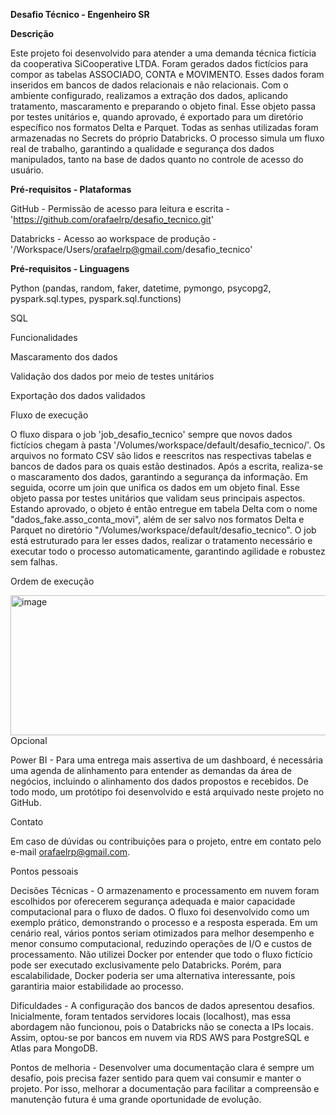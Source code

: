 **Desafio Técnico - Engenheiro SR**

**Descrição**

Este projeto foi desenvolvido para atender a uma demanda técnica fictícia da cooperativa SiCooperative LTDA. Foram gerados dados fictícios para compor as tabelas ASSOCIADO, CONTA e MOVIMENTO. Esses dados foram inseridos em bancos de dados relacionais e não relacionais. Com o ambiente configurado, realizamos a extração dos dados, aplicando tratamento, mascaramento e preparando o objeto final. Esse objeto passa por testes unitários e, quando aprovado, é exportado para um diretório específico nos formatos Delta e Parquet. Todas as senhas utilizadas foram armazenadas no Secrets do próprio Databricks. O processo simula um fluxo real de trabalho, garantindo a qualidade e segurança dos dados manipulados, tanto na base de dados quanto no controle de acesso do usuário.

**Pré-requisitos - Plataformas**

GitHub - Permissão de acesso para leitura e escrita - 'https://github.com/orafaelrp/desafio_tecnico.git'

Databricks - Acesso ao workspace de produção - '/Workspace/Users/orafaelrp@gmail.com/desafio_tecnico'

**Pré-requisitos - Linguagens**

Python (pandas, random, faker, datetime, pymongo, psycopg2, pyspark.sql.types, pyspark.sql.functions)

SQL

Funcionalidades

Mascaramento dos dados

Validação dos dados por meio de testes unitários

Exportação dos dados validados

Fluxo de execução

O fluxo dispara o job 'job_desafio_tecnico' sempre que novos dados fictícios chegam à pasta '/Volumes/workspace/default/desafio_tecnico/'. Os arquivos no formato CSV são lidos e reescritos nas respectivas tabelas e bancos de dados para os quais estão destinados. Após a escrita, realiza-se o mascaramento dos dados, garantindo a segurança da informação. Em seguida, ocorre um join que unifica os dados em um objeto final. Esse objeto passa por testes unitários que validam seus principais aspectos. Estando aprovado, o objeto é então entregue em tabela Delta com o nome "dados_fake.asso_conta_movi", além de ser salvo nos formatos Delta e Parquet no diretório "/Volumes/workspace/default/desafio_tecnico". O job está estruturado para ler esses dados, realizar o tratamento necessário e executar todo o processo automaticamente, garantindo agilidade e robustez sem falhas.

Ordem de execução

<img width="864" height="224" alt="image" src="https://github.com/user-attachments/assets/6fab9180-f7ae-4f64-a20c-dd5e837defab" />
Opcional

Power BI - Para uma entrega mais assertiva de um dashboard, é necessária uma agenda de alinhamento para entender as demandas da área de negócios, incluindo o alinhamento dos dados propostos e recebidos. De todo modo, um protótipo foi desenvolvido e está arquivado neste projeto no GitHub.

Contato

Em caso de dúvidas ou contribuições para o projeto, entre em contato pelo e-mail orafaelrp@gmail.com.

Pontos pessoais

Decisões Técnicas - O armazenamento e processamento em nuvem foram escolhidos por oferecerem segurança adequada e maior capacidade computacional para o fluxo de dados. O fluxo foi desenvolvido como um exemplo prático, demonstrando o processo e a resposta esperada. Em um cenário real, vários pontos seriam otimizados para melhor desempenho e menor consumo computacional, reduzindo operações de I/O e custos de processamento. Não utilizei Docker por entender que todo o fluxo fictício pode ser executado exclusivamente pelo Databricks. Porém, para escalabilidade, Docker poderia ser uma alternativa interessante, pois garantiria maior estabilidade ao processo.

Dificuldades - A configuração dos bancos de dados apresentou desafios. Inicialmente, foram tentados servidores locais (localhost), mas essa abordagem não funcionou, pois o Databricks não se conecta a IPs locais. Assim, optou-se por bancos em nuvem via RDS AWS para PostgreSQL e Atlas para MongoDB.

Pontos de melhoria - Desenvolver uma documentação clara é sempre um desafio, pois precisa fazer sentido para quem vai consumir e manter o projeto. Por isso, melhorar a documentação para facilitar a compreensão e manutenção futura é uma grande oportunidade de evolução.
